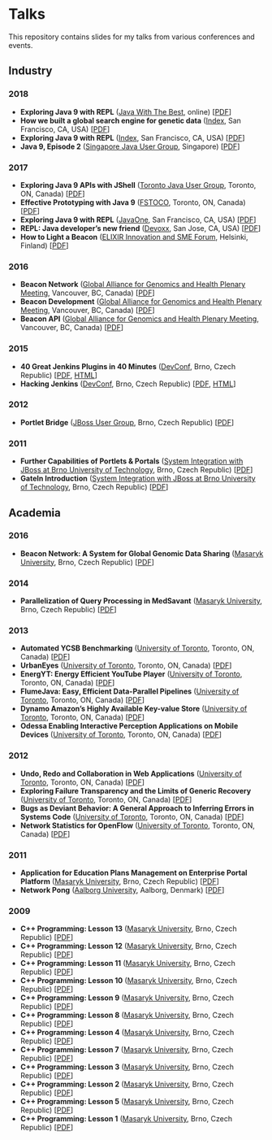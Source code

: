 # Talks

This repository contains slides for my talks from various conferences and events.

## Industry

### 2018
- **Exploring Java 9 with REPL** ([Java With The Best](https://java.withthebest.com/), online) [[PDF](2018-jwtb-exploring-java-9-with-repl.pdf)]
- **How we built a global search engine for genetic data** ([Index](https://developer.ibm.com/indexconf/), San Francisco, CA, USA) [[PDF](2018-index-how-we-built-a-global-search-engine.pdf)]
- **Exploring Java 9 with REPL** ([Index](https://developer.ibm.com/indexconf/), San Francisco, CA, USA) [[PDF](2018-index-exploring-java-9-with-repl.pdf)]
- **Java 9, Episode 2** ([Singapore Java User Group](https://www.meetup.com/singajug/), Singapore) [[PDF](2018-singajug-java-9-episode-2.pdf)]

### 2017
- **Exploring Java 9 APIs with JShell** ([Toronto Java User Group](http://www.tjug.ca/), Toronto, ON, Canada) [[PDF](2017-tjug-exploring-java-9-apis-with-jshell.pdf)]
- **Effective Prototyping with Java 9** ([FSTOCO](http://fsto.co/), Toronto, ON, Canada) [[PDF](2017-fstoco-effective-prototyping-with-java-9.pdf)]
- **Exploring Java 9 with REPL** ([JavaOne](https://www.oracle.com/javaone/), San Francisco, CA, USA) [[PDF](2017-javaone-exploring-java-9-with-repl.pdf)]
- **REPL: Java developer’s new friend** ([Devoxx](https://devoxx.us/), San Jose, CA, USA) [[PDF](2017-devoxx-repl-java-developers-new-friend.pdf)]
- **How to Light a Beacon** ([ELIXIR Innovation and SME Forum](https://www.elixir-europe.org/events/elixir-innovation-and-sme-forum-genomics-and-health-global-resources-local-innovation-0), Helsinki, Finland) [[PDF](2017-sme-how-to-light-a-beacon.pdf)]

### 2016
- **Beacon Network** ([Global Alliance for Genomics and Health Plenary Meeting](https://genomicsandhealth.org/), Vancouver, BC, Canada) [[PDF](2016-ga4gh-plenary-beacon-network.pdf)]
- **Beacon Development** ([Global Alliance for Genomics and Health Plenary Meeting](https://genomicsandhealth.org/), Vancouver, BC, Canada) [[PDF](2016-ga4gh-plenary-beacon-development.pdf)]
- **Beacon API** ([Global Alliance for Genomics and Health Plenary Meeting](https://genomicsandhealth.org/), Vancouver, BC, Canada) [[PDF](2016-ga4gh-plenary-beacon-api.pdf)]

### 2015
- **40 Great Jenkins Plugins in 40 Minutes** ([DevConf](https://devconf.cz/), Brno, Czech Republic) [[PDF](2015-devconf-40-great-jenkins-plugins-in-40-minutes.pdf), [HTML](http://mcupak.github.io/jenkins-plugins-talk/)]
- **Hacking Jenkins** ([DevConf](https://devconf.cz/), Brno, Czech Republic) [[PDF](2015-devconf-hacking-jenkins.pdf), [HTML](http://mcupak.github.io/hacking-jenkins-workshop/)]

### 2012
- **Portlet Bridge** ([JBoss User Group](https://developer.jboss.org/groups/JBUGcz), Brno, Czech Republic) [[PDF](2012-jbugcz-portletbridge.pdf)]

### 2011
- **Further Capabilities of Portlets & Portals** ([System Integration with JBoss at Brno University of Technology](https://developer.jboss.org/wiki/SystemovaIntegraceSJBossemPodzim2011), Brno, Czech Republic) [[PDF](2011-but-further-capabilities-of-portlets-and-portals.pdf)]
- **GateIn Introduction** ([System Integration with JBoss at Brno University of Technology](https://developer.jboss.org/wiki/SystemovaIntegraceSJBossemPodzim2011), Brno, Czech Republic) [[PDF](2011-but-gatein-introduction.pdf)]

## Academia

### 2016
- **Beacon Network: A System for Global Genomic Data Sharing** ([Masaryk University](https://www.muni.cz/), Brno, Czech Republic) [[PDF](2016-muni-beacon-network-a-system-for-global-genomic-data-sharing.pdf)]

### 2014
- **Parallelization of Query Processing in MedSavant** ([Masaryk University](https://www.muni.cz/), Brno, Czech Republic) [[PDF](2014-muni-parallelization-of-query-processing-in-medsavant.pdf)]

### 2013
- **Automated YCSB Benchmarking** ([University of Toronto](https://www.utoronto.ca/), Toronto, ON, Canada) [[PDF](2013-uoft-automated-ycsb-benchmarking.pdf)]
- **UrbanEyes** ([University of Toronto](https://www.utoronto.ca/), Toronto, ON, Canada) [[PDF](2013-uoft-urbaneyes.pdf)]
- **EnergYT: Energy Efficient YouTube Player** ([University of Toronto](https://www.utoronto.ca/), Toronto, ON, Canada) [[PDF](2013-uoft-energyt-energy-efficient-youtube-player.pdf)]
- **FlumeJava: Easy, Efficient Data-Parallel Pipelines** ([University of Toronto](https://www.utoronto.ca/), Toronto, ON, Canada) [[PDF](2013-uoft-flumejava-easy-efficient-data-parallel-pipelines.pdf)]
- **Dynamo Amazon’s Highly Available Key-value Store** ([University of Toronto](https://www.utoronto.ca/), Toronto, ON, Canada) [[PDF](2013-uoft-dynamo-amazons-highly-available-key-value-store.pdf)]
- **Odessa Enabling Interactive Perception Applications on Mobile Devices** ([University of Toronto](https://www.utoronto.ca/), Toronto, ON, Canada) [[PDF](2013-uoft-odessa-enabling-interactive-perception-applications-on-mobile-devices.pdf)]

### 2012
- **Undo, Redo and Collaboration in Web Applications** ([University of Toronto](https://www.utoronto.ca/), Toronto, ON, Canada) [[PDF](2012-uoft-undo-redo-and-collaboration-in-web-applications.pdf)]
- **Exploring Failure Transparency and the Limits of Generic Recovery** ([University of Toronto](https://www.utoronto.ca/), Toronto, ON, Canada) [[PDF](2012-uoft-exploring-failure-transparency-and-the-limits-of-generic-recovery.pdf)]
- **Bugs as Deviant Behavior: A General Approach to Inferring Errors in Systems Code** ([University of Toronto](https://www.utoronto.ca/), Toronto, ON, Canada) [[PDF](2012-uoft-bugs-as-deviant-behaviour-a-general-approach-to-inferring-errors-in-systems-code.pdf)]
- **Network Statistics for OpenFlow** ([University of Toronto](https://www.utoronto.ca/), Toronto, ON, Canada) [[PDF](2012-uoft-network-statistics-for-openflow.pdf)]

### 2011
- **Application for Education Plans Management on Enterprise Portal Platform** ([Masaryk University](https://www.muni.cz/), Brno, Czech Republic) [[PDF](2011-muni-application-for-education-plans-management-on-enterprise-portal-platform.pdf)]
- **Network Pong** ([Aalborg University](http://www.en.aau.dk/), Aalborg, Denmark) [[PDF](2011-aau-network-pong.pdf)]

### 2009
- **C++ Programming: Lesson 13** ([Masaryk University](https://www.muni.cz/), Brno, Czech Republic) [[PDF](2009-muni-cpp-programming-lesson-13.pdf)]
- **C++ Programming: Lesson 12** ([Masaryk University](https://www.muni.cz/), Brno, Czech Republic) [[PDF](2009-muni-cpp-programming-lesson-12.pdf)]
- **C++ Programming: Lesson 11** ([Masaryk University](https://www.muni.cz/), Brno, Czech Republic) [[PDF](2009-muni-cpp-programming-lesson-11.pdf)]
- **C++ Programming: Lesson 10** ([Masaryk University](https://www.muni.cz/), Brno, Czech Republic) [[PDF](2009-muni-cpp-programming-lesson-10.pdf)]
- **C++ Programming: Lesson 9** ([Masaryk University](https://www.muni.cz/), Brno, Czech Republic) [[PDF](2009-muni-cpp-programming-lesson-09.pdf)]
- **C++ Programming: Lesson 8** ([Masaryk University](https://www.muni.cz/), Brno, Czech Republic) [[PDF](2009-muni-cpp-programming-lesson-08.pdf)]
- **C++ Programming: Lesson 4** ([Masaryk University](https://www.muni.cz/), Brno, Czech Republic) [[PDF](2009-muni-cpp-programming-lesson-04.pdf)]
- **C++ Programming: Lesson 7** ([Masaryk University](https://www.muni.cz/), Brno, Czech Republic) [[PDF](2009-muni-cpp-programming-lesson-07.pdf)]
- **C++ Programming: Lesson 3** ([Masaryk University](https://www.muni.cz/), Brno, Czech Republic) [[PDF](2009-muni-cpp-programming-lesson-03.pdf)]
- **C++ Programming: Lesson 2** ([Masaryk University](https://www.muni.cz/), Brno, Czech Republic) [[PDF](2009-muni-cpp-programming-lesson-02.pdf)]
- **C++ Programming: Lesson 5** ([Masaryk University](https://www.muni.cz/), Brno, Czech Republic) [[PDF](2009-muni-cpp-programming-lesson-05.pdf)]
- **C++ Programming: Lesson 1** ([Masaryk University](https://www.muni.cz/), Brno, Czech Republic) [[PDF](2009-muni-cpp-programming-lesson-01.pdf)]

